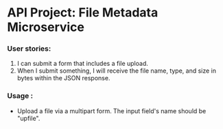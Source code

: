 
# API Project: File Metadata Microservice
###    User stories:
1. I can submit a form that includes a file upload.
2. When I submit something, I will receive the file name, type, and size in bytes within the JSON response.

### Usage :
* Upload a file via a multipart form. The input field's name should be "upfile".